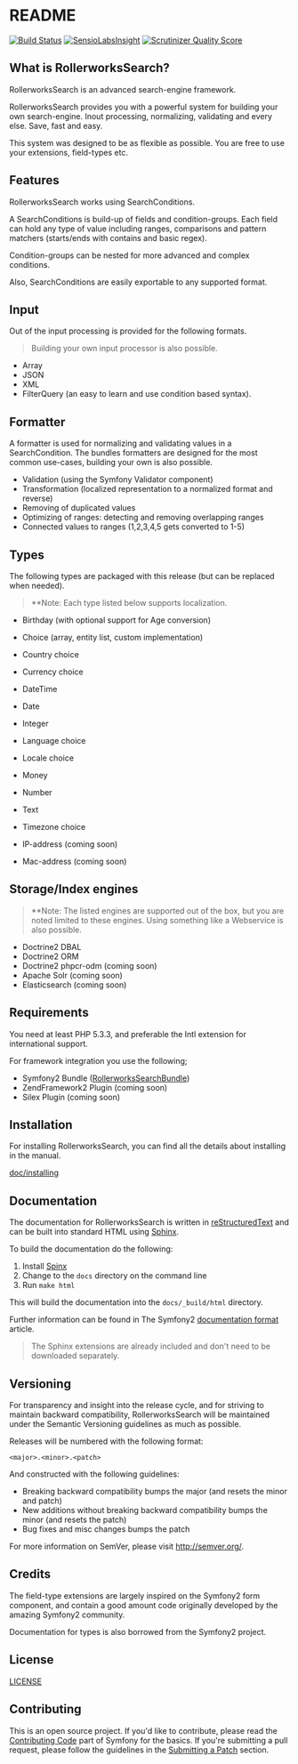 README
======

[![Build Status](https://secure.travis-ci.org/rollerworks/RollerworksSearch.png?branch=master)](http://travis-ci.org/rollerworks/RollerworksSearch)
[![SensioLabsInsight](https://insight.sensiolabs.com/projects/92caf31d-dae6-49dd-9526-440d859daa31/mini.png)](https://insight.sensiolabs.com/projects/92caf31d-dae6-49dd-9526-440d859daa31)
[![Scrutinizer Quality Score](https://scrutinizer-ci.com/g/rollerworks/RollerworksSearch/badges/quality-score.png?s=5eebfd1ff3695ab59d59406702978a0ddf29df21)](https://scrutinizer-ci.com/g/rollerworks/RollerworksSearch/)


What is RollerworksSearch?
---------------------------

RollerworksSearch is an advanced search-engine framework.

RollerworksSearch provides you with a powerful system for building your own search-engine.
Inout processing, normalizing, validating and every else. Save, fast and easy.

This system was designed to be as flexible as possible.
You are free to use your extensions, field-types etc.

Features
--------

RollerworksSearch works using SearchConditions.

A SearchConditions is build-up of fields and condition-groups.
Each field can hold any type of value including ranges, comparisons
and pattern matchers (starts/ends with contains and basic regex).

Condition-groups can be nested for more advanced and complex conditions.

Also, SearchConditions are easily exportable to any supported format.

## Input

Out of the input processing is provided for the following formats.

> Building your own input processor is also possible.

* Array
* JSON
* XML
* FilterQuery (an easy to learn and use condition based syntax).

## Formatter

A formatter is used for normalizing and validating values in a SearchCondition.
The bundles formatters are designed for the most common use-cases,
building your own is also possible.

* Validation (using the Symfony Validator component)
* Transformation (localized representation to a normalized format and reverse)
* Removing of duplicated values
* Optimizing of ranges: detecting and removing overlapping ranges
* Connected values to ranges (1,2,3,4,5 gets converted to 1-5)

## Types

The following types are packaged with this release (but can be replaced when needed).

> **Note: Each type listed below supports localization.

* Birthday (with optional support for Age conversion)
* Choice (array, entity list, custom implementation)
* Country choice
* Currency choice
* DateTime
* Date
* Integer
* Language choice
* Locale choice
* Money
* Number
* Text
* Timezone choice

* IP-address (coming soon)
* Mac-address (coming soon)

## Storage/Index engines

> **Note: The listed engines are supported out of the box, but you are noted limited
> to these engines. Using something like a Webservice is also possible.

* Doctrine2 DBAL
* Doctrine2 ORM
* Doctrine2 phpcr-odm (coming soon)
* Apache Solr (coming soon)
* Elasticsearch (coming soon)

Requirements
------------

You need at least PHP 5.3.3, and preferable the Intl extension
for international support.

For framework integration you use the following;

* Symfony2 Bundle ([RollerworksSearchBundle](https://github.com/rollerworks/RollerworksSearchBundle))
* ZendFramework2 Plugin (coming soon)
* Silex Plugin (coming soon)

Installation
------------

For installing RollerworksSearch, you can find all the details about installing in the manual.

[doc/installing](doc/installing.rst)

Documentation
-------------

The documentation for RollerworksSearch is written in [reStructuredText][3] and can be built
into standard HTML using [Sphinx][4].

To build the documentation do the following:

1. Install [Spinx][4]
2. Change to the `docs` directory on the command line
3. Run `make html`

This will build the documentation into the `docs/_build/html` directory.

Further information can be found in The Symfony2 [documentation format][5] article.

> The Sphinx extensions are already included and don't need to be downloaded separately.

Versioning
----------

For transparency and insight into the release cycle, and for striving to maintain backward compatibility,
RollerworksSearch will be maintained under the Semantic Versioning guidelines as much as possible.

Releases will be numbered with the following format:

`<major>.<minor>.<patch>`

And constructed with the following guidelines:

* Breaking backward compatibility bumps the major (and resets the minor and patch)
* New additions without breaking backward compatibility bumps the minor (and resets the patch)
* Bug fixes and misc changes bumps the patch

For more information on SemVer, please visit <http://semver.org/>.

Credits
-------

The field-type extensions are largely inspired on the Symfony2 form
component, and contain a good amount code originally developed by the amazing
Symfony2 community.

Documentation for types is also borrowed from the Symfony2 project.

License
-------

[LICENSE](LICENSE)

Contributing
------------

This is an open source project. If you'd like to contribute,
please read the [Contributing Code][1] part of Symfony for the basics. If you're submitting
a pull request, please follow the guidelines in the [Submitting a Patch][2] section.

[1]: http://symfony.com/doc/current/contributing/code/index.html
[2]: http://symfony.com/doc/current/contributing/code/patches.html#check-list
[3]: http://docutils.sourceforge.net/rst.html
[4]: http://sphinx-doc.org/
[5]: http://symfony.com/doc/current/contributing/documentation/format.html
